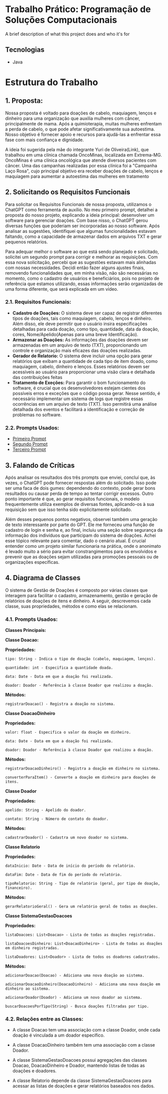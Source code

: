 
# Trabalho Prático: Programação de Soluções Computacionais

A brief description of what this project does and who it's for


## Tecnologias

- Java


# Estrutura do Trabalho

## 1. Proposta: 

Nossa proposta é voltado para doações de cabelo, maquiagem, lenços e dinheiro para uma organização que auxilia mulheres com câncer, principalmente de mama. Após a quimioterapia, muitas mulheres enfrentam a perda de cabelo, o que pode afetar significativamente sua autoestima. Nosso objetivo é fornecer apoio e recursos para ajudá-las a enfrentar essa fase com mais confiança e dignidade.

A ideia foi sugerida pela mãe do integrante Yuri de Oliveira(Link), que trabalhou em uma clínica chamada OncoMinas, localizada em Extrema-MG. OncoMinas é uma clínica oncológica que atende diversos pacientes com câncer. Uma das campanhas realizadas por essa clínica foi a "Campanha Laço Rosa", cujo principal objetivo era receber doações de cabelo, lenços e maquiagem para aumentar a autoestima das mulheres em tratamento

## 2. Solicitando os Requisitos Funcionais

Para solicitar os Requisitos Funcionais de nossa proposta, utilizamos o ChatGPT como ferramenta de auxílio. No meu primeiro prompt, detalhei a proposta do nosso projeto, explicando a ideia principal: desenvolver um software para gerenciar doações. Com base nisso, o ChatGPT gerou diversas funções que poderiam ser incorporadas ao nosso software. Após analisar as sugestões, identifiquei que algumas funcionalidades estavam faltando, como a capacidade de armazenar dados em arquivos TXT e gerar pequenos relatórios.

Para adequar melhor o software ao que está sendo planejado e solicitado, solicitei um segundo prompt para corrigir e melhorar as requisições. Com essa nova solicitação, percebi que as sugestões estavam mais alinhadas com nossas necessidades. Decidi então fazer alguns ajustes finais, removendo funcionalidades que, em minha visão, não são necessárias no momento, como o cadastro de usuários e beneficiários, pois no projeto de referência que estamos utilizando, essas informações serão organizadas de uma forma diferente, que será explicada em um vídeo.

### 2.1. Requisitos Funcionais:

- **Cadastro de Doações:** O sistema deve ser capaz de registrar diferentes tipos de doações, tais como maquiagem, cabelo, lenços e dinheiro. Além disso, ele deve permitir que o usuário insira especificações detalhadas para cada doação, como tipo, quantidade, data da doação, cores, Nome/Apelido(Apenas para uma  breve Identificação).
- **Armazenar as Doações:** As informações das doações devem ser armazenadas em um arquivo de texto (TXT), proporcionando um controle e organização mais eficazes das doações realizadas.
- **Gerador de Relatorio:** O sistema deve incluir uma opção para gerar relatórios que exibam a quantidade de cada tipo de item doado, como maquiagem, cabelo, dinheiro e lenços. Esses relatórios devem ser acessíveis ao usuário para proporcionar uma visão clara e detalhada das contribuições feitas
- **Tratamento de Exeções:** Para garantir o bom funcionamento do software, é crucial que os desenvolvedores estejam cientes dos possíveis erros e exceções que o código possa gerar. Nesse sentido, é necessário implementar um sistema de logs que registre essas ocorrências em um arquivo de texto (TXT). Isso permitirá uma análise detalhada dos eventos e facilitará a identificação e correção de problemas no software.

### 2.2. Prompts Usados:

- [Primeiro Prompt](https://docs.google.com/document/d/1Gl26gusF3mFw10VtmvV4dn3VEUjwsQNi4nP8vTXB3kU/edit?usp=sharing)
- [Segundo Prompt](https://docs.google.com/document/d/1VLhJtMMzkSgRy0ryF72P3VVOF68CP-fIE2KJ9Tmxnmo/edit?usp=sharing)
- [Terceiro Prompt](https://docs.google.com/document/d/1o729OxRmQf2MTi7RLdPO8rRgJph8U7Zfiz2lwwGpUBI/edit?usp=sharing)

## 3. Falando de Críticas 

Após analisar os resultados dos três prompts que enviei, concluí que, às vezes, o ChatGPT pode fornecer respostas além do solicitado. Isso pode ser uma faca de dois gumes: dependendo do contexto, pode gerar bons resultados ou causar perda de tempo ao tentar corrigir excessos. Outro ponto importante é que, ao gerar requisitos funcionais, o modelo frequentemente utiliza exemplos de diversas fontes, aplicando-os à sua requisição sem que isso tenha sido explicitamente solicitado.

Além desses pequenos pontos negativos, observei também uma geração de texto interessante por parte do GPT. Ele me forneceu uma função de cadastro de login e senha e, ao final, incluiu uma seção sobre segurança da informação dos indivíduos que participam do sistema de doações. Achei esse tópico relevante para comentar, dado o cenário atual. É crucial entender como um projeto similar funcionaria na prática, onde o anonimato é levado muito a sério para evitar constrangimentos para os envolvidos e prevenir que as doações sejam utilizadas para promoções pessoais ou de organizações específicas.


## 4. Diagrama de Classes

O sistema de Gestão de Doações é composto por várias classes que interagem para facilitar o cadastro, armazenamento, gestão e geração de relatórios de doações de itens e dinheiro. A seguir, descrevemos cada classe, suas propriedades, métodos e como elas se relacionam.

### 4.1. Prompts Usados:

**Classes Principais:**

**Classe Doacao:**

**Propriedades:**
```
tipo: String - Indica o tipo de doação (cabelo, maquiagem, lenços).

quantidade: int - Especifica a quantidade doada.

data: Date - Data em que a doação foi realizada.

doador: Doador - Referência à classe Doador que realizou a doação.
```

**Métodos:**
```
registrarDoacao() - Registra a doação no sistema.

```
**Classe DoacaoDinheiro**

**Propriedades:**
```
valor: float - Especifica o valor da doação em dinheiro.

data: Date - Data em que a doação foi realizada.

doador: Doador - Referência à classe Doador que realizou a doação.

```
**Métodos:**
```
registrarDoacaoDinheiro() - Registra a doação em dinheiro no sistema.

converterParaItem() - Converte a doação em dinheiro para doações de itens.

```
**Classe Doador**

**Propriedades:**
```
apelido: String - Apelido do doador.

contato: String - Número de contato do doador.
```
**Métodos:**
```
cadastrarDoador() - Cadastra um novo doador no sistema.
```
**Classe Relatorio**

**Propriedades:**
```
dataInicio: Date - Data de início do período do relatório.

dataFim: Date - Data de fim do período do relatório.

tipoRelatorio: String - Tipo de relatório (geral, por tipo de doação, financeiro).
```
**Métodos:**
```
gerarRelatorioGeral() - Gera um relatório geral de todas as doações.
```
**Classe SistemaGestaoDoacoes**

**Propriedades:**
```
listaDoacoes: List<Doacao> - Lista de todas as doações registradas.

listaDoacoesDinheiro: List<DoacaoDinheiro> - Lista de todas as doações em dinheiro registradas.

listaDoadores: List<Doador> - Lista de todos os doadores cadastrados.
```
**Métodos:**
```
adicionarDoacao(Doacao) - Adiciona uma nova doação ao sistema.

adicionarDoacaoDinheiro(DoacaoDinheiro) - Adiciona uma nova doação em dinheiro ao sistema.

adicionarDoador(Doador) - Adiciona um novo doador ao sistema.

buscarDoacoesPorTipo(String) - Busca doações filtradas por tipo.
```
### 4.2. Relações entre as Classes:

- A classe Doacao tem uma associação com a classe Doador, onde cada doação é vinculada a um doador específico.

- A classe DoacaoDinheiro também tem uma associação com a classe Doador.

- A classe SistemaGestaoDoacoes possui agregações das classes Doacao, DoacaoDinheiro e Doador, mantendo listas de todas as doações e doadores.

- A classe Relatorio depende da classe SistemaGestaoDoacoes para acessar as listas de doações e gerar relatórios baseados nos dados.
